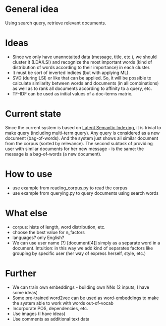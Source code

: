 # General idea
Using search query, retrieve relevant documents.

# Ideas
- Since we only have unannotaited data (message, title, etc.), we should cluster it (LDA/LSI) and recognize the most important words (kind of distribution of words according to their importance) in each cluster.
- It must be sort of inverted indices (but with applying ML).
- SVD (during LSI) or like that can be applied.
So, it will be possible to calculate similarity between words and documents (in all combinations) as well as to rank all documents according to affinity to a query, etc.
- TF-IDF can be used as initial values of a doc-terms matrix.

# Current state
Since the current system is based on [Latent Semantic Indexing](https://en.wikipedia.org/wiki/Latent_semantic_analysis), it is trivial to make query (including multi-term query).
Any query is considered as a new document (bag-of-words). And the system just shows all similar document from the corpus (sorted by relevance).
The second subtask of providing user with similar documents for her new message - is the same: the message is a bag-of-words (a new document).

# How to use
- use example from reading_corpus.py to read the corpus
- use example from querying.py to query documents using search words

# What else
- corpus: hists of length, word distribution, etc.
- choose the best value for n_factors
- languages? only English?
- We can use user name (?) [document[4]] simply as a separate word in a document. Intuition: in this way we add kind of separates factors like grouping by specific user (her way of express herself, style, etc.)

# Further
- We can train own embeddings - building own NNs (2 inputs; I have some ideas)
- Some pre-trained word2vec can be used as word-embeddings to make the system able to work with words out-of-vocab
- Incorporate POS, dependencies, etc.
- Use images (I have ideas)
- Use comments as additional text data




